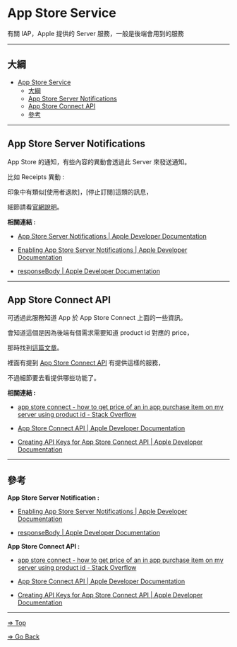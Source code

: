 # App Store Service

  有關 IAP，Apple 提供的 Server 服務，一般是後端會用到的服務

---

## 大綱

- [App Store Service](#app-store-service)
  - [大綱](#大綱)
  - [App Store Server Notifications](#app-store-server-notifications)
  - [App Store Connect API](#app-store-connect-api)
  - [參考](#參考)

---

## App Store Server Notifications

App Store 的通知，有些內容的異動會透過此 Server 來發送通知。

比如 Receipts 異動 :

印象中有類似[使用者退款]，[停止訂閱]這類的訊息，

細節請看[官網說明][App Store Server Notifications | Apple Developer Documentation]。

**相關連結 :**

- [App Store Server Notifications | Apple Developer Documentation]

- [Enabling App Store Server Notifications | Apple Developer Documentation]

- [responseBody | Apple Developer Documentation]

---

## App Store Connect API

可透過此服務知道 App 於 App Store Connect 上面的一些資訊。

會知道這個是因為後端有個需求需要知道 product id 對應的 price，

那時找到[這篇文章][app store connect - how to get price of an in app purchase item on my server using product id - Stack Overflow]。

裡面有提到 [App Store Connect API][App Store Connect API | Apple Developer Documentation] 有提供這樣的服務，

不過細節要去看提供哪些功能了。

**相關連結 :**

- [app store connect - how to get price of an in app purchase item on my server using product id - Stack Overflow]

- [App Store Connect API | Apple Developer Documentation]

- [Creating API Keys for App Store Connect API | Apple Developer Documentation]

---

## 參考

**App Store Server Notification :**

- [Enabling App Store Server Notifications | Apple Developer Documentation]

- [responseBody | Apple Developer Documentation]

**App Store Connect API :**

- [app store connect - how to get price of an in app purchase item on my server using product id - Stack Overflow]

- [App Store Connect API | Apple Developer Documentation]

- [Creating API Keys for App Store Connect API | Apple Developer Documentation]

<!-- 連結設定 -->

[App Store Server Notifications | Apple Developer Documentation]: https://developer.apple.com/documentation/appstoreservernotifications

[Enabling App Store Server Notifications | Apple Developer Documentation]: https://developer.apple.com/documentation/storekit/in-app_purchase/subscriptions_and_offers/enabling_app_store_server_notifications

[responseBody | Apple Developer Documentation]: https://developer.apple.com/documentation/appstoreservernotifications/responsebody

[App Store Connect API | Apple Developer Documentation]: https://developer.apple.com/documentation/appstoreconnectapi

[app store connect - how to get price of an in app purchase item on my server using product id - Stack Overflow]: https://stackoverflow.com/questions/65004506/how-to-get-price-of-an-in-app-purchase-item-on-my-server-using-product-id#

[Creating API Keys for App Store Connect API | Apple Developer Documentation]: https://developer.apple.com/documentation/appstoreconnectapi/creating_api_keys_for_app_store_connect_api

---

[=> Top](#app-store-service)

[=> Go Back](../README.md)
